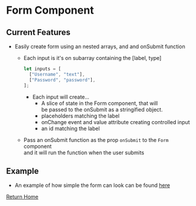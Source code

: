 # Form Component

## Current Features

- Easily create form using an nested arrays, and and onSubmit function

  - Each input is it's on subarray containing the [label, type]

    ```js
    let inputs = [
      ["Username", "text"],
      ["Password", "password"],
    ];
    ```

    - Each input will create...
      - A slice of state in the Form component, that will\
        be passed to the onSubmit as a stringified object.
      - placeholders matching the label
      - onChange event and value attribute creating controlled input
      - an id matching the label

  - Pass an onSubmit function as the prop `onSubmit` to the `Form` component\
    and it will run the function when the user submits

## Example

- An example of how simple the form can look can be found [here](../../Pages/FormExample/Login/Login.js)

[Return Home](https://github.com/mylo-james/Components/)
